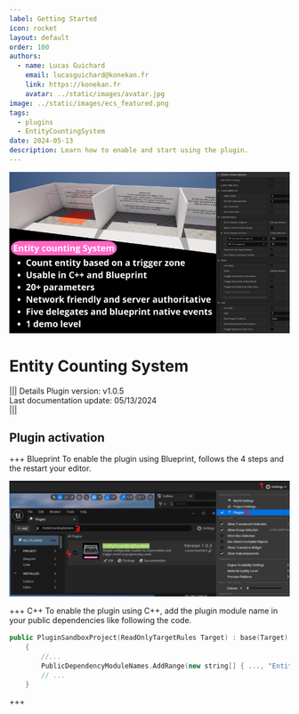 ```yaml
---
label: Getting Started
icon: rocket
layout: default
order: 100
authors:
  - name: Lucas Guichard
    email: lucasguichard@konekan.fr
    link: https://konekan.fr
    avatar: ../static/images/avatar.jpg
image: ../static/images/ecs_featured.png
tags:
  - plugins
  - EntityCountingSystem
date: 2024-05-13
description: Learn how to enable and start using the plugin.
---
```


![](../static/images/ecs_featured.png)

# Entity Counting System

||| Details
Plugin version: v1.0.5<br>
Last documentation update: 05/13/2024<br>
|||

## Plugin activation

+++ Blueprint
To enable the plugin using Blueprint, follows the 4 steps and the restart your editor.

  ![](../static/images/ecs_plugin_activation.png)

+++ C++
To enable the plugin using C++, add the plugin module name in your public dependencies like following the code.

```cpp #4 PROJECT.Build.cs
public PluginSandboxProject(ReadOnlyTargetRules Target) : base(Target)
	{
		//...
		PublicDependencyModuleNames.AddRange(new string[] { ..., "EntityCountingSystem"});
		// ...
	}
```
+++